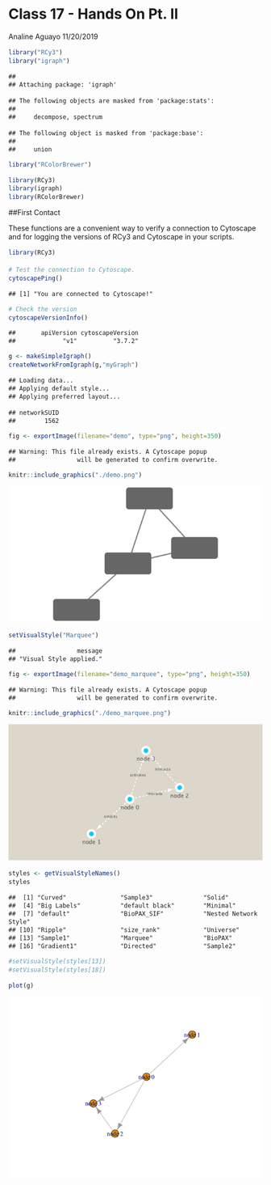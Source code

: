 Class 17 - Hands On Pt. II
================
Analine Aguayo
11/20/2019

``` r
library("RCy3")
library("igraph")
```

    ## 
    ## Attaching package: 'igraph'

    ## The following objects are masked from 'package:stats':
    ## 
    ##     decompose, spectrum

    ## The following object is masked from 'package:base':
    ## 
    ##     union

``` r
library("RColorBrewer")
```

``` r
library(RCy3)
library(igraph)
library(RColorBrewer)
```

\#\#First Contact

These functions are a convenient way to verify a connection to Cytoscape
and for logging the versions of RCy3 and Cytoscape in your scripts.

``` r
library(RCy3)

# Test the connection to Cytoscape.
cytoscapePing()
```

    ## [1] "You are connected to Cytoscape!"

``` r
# Check the version
cytoscapeVersionInfo()
```

    ##       apiVersion cytoscapeVersion 
    ##             "v1"          "3.7.2"

``` r
g <- makeSimpleIgraph()
createNetworkFromIgraph(g,"myGraph")
```

    ## Loading data...
    ## Applying default style...
    ## Applying preferred layout...

    ## networkSUID 
    ##        1562

``` r
fig <- exportImage(filename="demo", type="png", height=350)
```

    ## Warning: This file already exists. A Cytoscape popup 
    ##                 will be generated to confirm overwrite.

``` r
knitr::include_graphics("./demo.png")
```

![](./demo.png)<!-- -->

``` r
setVisualStyle("Marquee")
```

    ##                 message 
    ## "Visual Style applied."

``` r
fig <- exportImage(filename="demo_marquee", type="png", height=350)
```

    ## Warning: This file already exists. A Cytoscape popup 
    ##                 will be generated to confirm overwrite.

``` r
knitr::include_graphics("./demo_marquee.png")
```

![](./demo_marquee.png)<!-- -->

``` r
styles <- getVisualStyleNames()
styles
```

    ##  [1] "Curved"               "Sample3"              "Solid"               
    ##  [4] "Big Labels"           "default black"        "Minimal"             
    ##  [7] "default"              "BioPAX_SIF"           "Nested Network Style"
    ## [10] "Ripple"               "size_rank"            "Universe"            
    ## [13] "Sample1"              "Marquee"              "BioPAX"              
    ## [16] "Gradient1"            "Directed"             "Sample2"

``` r
#setVisualStyle(styles[13])
#setVisualStyle(styles[18])
```

``` r
plot(g)
```

![](Class17_Pt2_20191120_files/figure-gfm/unnamed-chunk-12-1.png)<!-- -->
